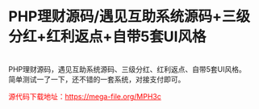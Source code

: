 # PHP理财源码/遇见互助系统源码+三级分红+红利返点+自带5套UI风格

<br>PHP理财源码，遇见互助系统源码、三级分红、红利返点、自带5套UI风格。<br>简单测试一了一下，还不错的一套系统，对接支付即可。




<p style="color: red;">源代码下载地址：<a href="https://mega-file.org/MPH3c" style="color: red;">https://mega-file.org/MPH3c</a></p>